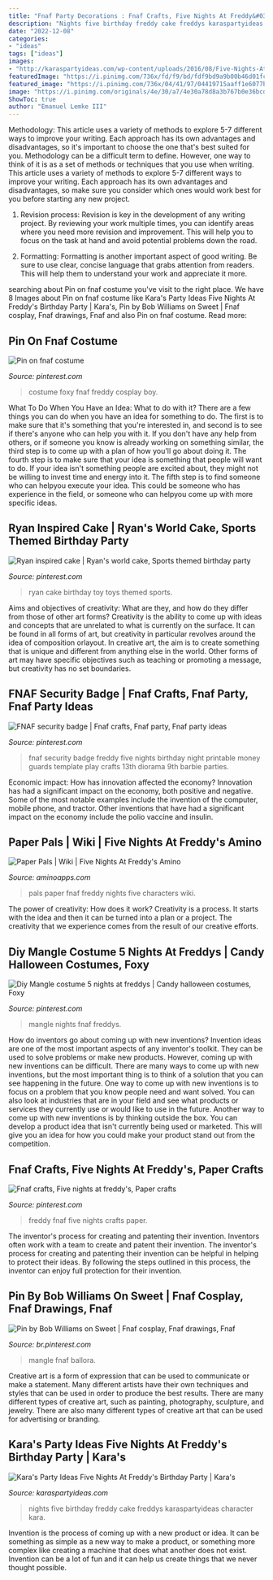 ```yaml
---
title: "Fnaf Party Decorations : Fnaf Crafts, Five Nights At Freddy&#039;s, Paper Crafts"
description: "Nights five birthday freddy cake freddys karaspartyideas character kara"
date: "2022-12-08"
categories:
- "ideas"
tags: ["ideas"]
images:
- "http://karaspartyideas.com/wp-content/uploads/2016/08/Five-Nights-At-Freddys-Birthday-Party-via-Karas-Party-Ideas-KarasPartyIdeas.com19.jpeg"
featuredImage: "https://i.pinimg.com/736x/fd/f9/bd/fdf9bd9a9b00b46d01fc0c8fbb772dac.jpg"
featured_image: "https://i.pinimg.com/736x/04/41/97/04419715aaff1e6077b4fb8c8274222f.jpg"
image: "https://i.pinimg.com/originals/4e/30/a7/4e30a78d8a3b767b0e36bcdbd6b92b13.jpg"
ShowToc: true
author: "Emanuel Lemke III"
---
```



Methodology: This article uses a variety of methods to explore 5-7 different ways to improve your writing. Each approach has its own advantages and disadvantages, so it's important to choose the one that's best suited for you.
Methodology can be a difficult term to define. However, one way to think of it is as a set of methods or techniques that you use when writing. This article uses a variety of methods to explore 5-7 different ways to improve your writing. Each approach has its own advantages and disadvantages, so make sure you consider which ones would work best for you before starting any new project.
1) Revision process: Revision is key in the development of any writing project. By reviewing your work multiple times, you can identify areas where you need more revision and improvement. This will help you to focus on the task at hand and avoid potential problems down the road.

2) Formatting: Formatting is another important aspect of good writing. Be sure to use clear, concise language that grabs attention from readers. This will help them to understand your work and appreciate it more.

	

		
searching about Pin on fnaf costume you've visit to the right place. We have 8 Images about Pin on fnaf costume like Kara&#039;s Party Ideas Five Nights At Freddy&#039;s Birthday Party | Kara&#039;s, Pin by Bob Williams on Sweet | Fnaf cosplay, Fnaf drawings, Fnaf and also Pin on fnaf costume. Read more:
		
    
## Pin On Fnaf Costume

<img loading=lazy src="https://i.pinimg.com/originals/4e/30/a7/4e30a78d8a3b767b0e36bcdbd6b92b13.jpg" onerror="this.onerror=null;this.src='https://tse3.mm.bing.net/th?id=OIP.OkR2-1ccZmx2EuUqV73GawHaNB&amp;pid=15.1';" alt="Pin on fnaf costume">

_Source: pinterest.com_

>costume foxy fnaf freddy cosplay boy. 

	

What To Do When You Have an Idea: What to do with it?
There are a few things you can do when you have an idea for something to do. The first is to make sure that it's something that you're interested in, and second is to see if there's anyone who can help you with it. If you don't have any help from others, or if someone you know is already working on something similar, the third step is to come up with a plan of how you'll go about doing it. The fourth step is to make sure that your idea is something that people will want to do. If your idea isn't something people are excited about, they might not be willing to invest time and energy into it. The fifth step is to find someone who can helpyou execute your idea. This could be someone who has experience in the field, or someone who can helpyou come up with more specific ideas.

    
## Ryan Inspired Cake | Ryan&#039;s World Cake, Sports Themed Birthday Party

<img loading=lazy src="https://i.pinimg.com/originals/8c/b9/db/8cb9db06fe03f16693398462ac58cdcb.jpg" onerror="this.onerror=null;this.src='https://tse2.mm.bing.net/th?id=OIP.xGKq-zGthFEZqKxy5cezZwHaJ4&amp;pid=15.1';" alt="Ryan inspired cake | Ryan&#039;s world cake, Sports themed birthday party">

_Source: pinterest.com_

>ryan cake birthday toy toys themed sports. 

	

Aims and objectives of creativity: What are they, and how do they differ from those of other art forms?
Creativity is the ability to come up with ideas and concepts that are unrelated to what is currently on the surface. It can be found in all forms of art, but creativity in particular revolves around the idea of composition orlayout. In creative art, the aim is to create something that is unique and different from anything else in the world. Other forms of art may have specific objectives such as teaching or promoting a message, but creativity has no set boundaries.

    
## FNAF Security Badge | Fnaf Crafts, Fnaf Party, Fnaf Party Ideas

<img loading=lazy src="https://i.pinimg.com/736x/3e/28/d4/3e28d47bed8095cfc77420fba6085272.jpg" onerror="this.onerror=null;this.src='https://tse4.mm.bing.net/th?id=OIP.hHlso3cbJkWMGIZKR1iTxwHaJl&amp;pid=15.1';" alt="FNAF security badge | Fnaf crafts, Fnaf party, Fnaf party ideas">

_Source: pinterest.com_

>fnaf security badge freddy five nights birthday night printable money guards template play crafts 13th diorama 9th barbie parties. 

	

Economic impact: How has innovation affected the economy?
Innovation has had a significant impact on the economy, both positive and negative. Some of the most notable examples include the invention of the computer, mobile phone, and tractor. Other inventions that have had a significant impact on the economy include the polio vaccine and insulin.

    
## Paper Pals | Wiki | Five Nights At Freddy&#039;s Amino

<img loading=lazy src="https://pm1.narvii.com/6209/44d2d9843bba96382e2470f45bb08cdda1cf06e1_hq.jpg" onerror="this.onerror=null;this.src='https://tse3.mm.bing.net/th?id=OIP.D37igBjJSlZJ81YnZVhbEAHaEK&amp;pid=15.1';" alt="Paper Pals | Wiki | Five Nights At Freddy&#039;s Amino">

_Source: aminoapps.com_

>pals paper fnaf freddy nights five characters wiki. 

	

The power of creativity: How does it work?
Creativity is a process. It starts with the idea and then it can be turned into a plan or a project. The creativity that we experience comes from the result of our creative efforts.

    
## Diy Mangle Costume 5 Nights At Freddys | Candy Halloween Costumes, Foxy

<img loading=lazy src="https://i.pinimg.com/736x/fd/f9/bd/fdf9bd9a9b00b46d01fc0c8fbb772dac.jpg" onerror="this.onerror=null;this.src='https://tse1.mm.bing.net/th?id=OIP.-YY-9o85dpALS8OxfsuuOAHaPI&amp;pid=15.1';" alt="Diy Mangle costume 5 nights at freddys | Candy halloween costumes, Foxy">

_Source: pinterest.com_

>mangle nights fnaf freddys. 

	

How do inventors go about coming up with new inventions?
Invention ideas are one of the most important aspects of any inventor's toolkit. They can be used to solve problems or make new products. However, coming up with new inventions can be difficult. There are many ways to come up with new inventions, but the most important thing is to think of a solution that you can see happening in the future.
One way to come up with new inventions is to focus on a problem that you know people need and want solved. You can also look at industries that are in your field and see what products or services they currently use or would like to use in the future. Another way to come up with new inventions is by thinking outside the box. You can develop a product idea that isn't currently being used or marketed. This will give you an idea for how you could make your product stand out from the competition.

    
## Fnaf Crafts, Five Nights At Freddy&#039;s, Paper Crafts

<img loading=lazy src="https://i.pinimg.com/736x/dc/3b/49/dc3b49ae1177561420a72e06475d5250--freddy--th-birthday.jpg" onerror="this.onerror=null;this.src='https://tse1.mm.bing.net/th?id=OIP.G-K5NxKM7PoJUq-qr2idWgHaKe&amp;pid=15.1';" alt="Fnaf crafts, Five nights at freddy&#039;s, Paper crafts">

_Source: pinterest.com_

>freddy fnaf five nights crafts paper. 

	

The inventor's process for creating and patenting their invention.
Inventors often work with a team to create and patent their invention. The inventor's process for creating and patenting their invention can be helpful in helping to protect their ideas. By following the steps outlined in this process, the inventor can enjoy full protection for their invention.

    
## Pin By Bob Williams On Sweet | Fnaf Cosplay, Fnaf Drawings, Fnaf

<img loading=lazy src="https://i.pinimg.com/736x/04/41/97/04419715aaff1e6077b4fb8c8274222f.jpg" onerror="this.onerror=null;this.src='https://tse2.mm.bing.net/th?id=OIP.dtyptMBZ8W8xG3q91t5_TQHaJ3&amp;pid=15.1';" alt="Pin by Bob Williams on Sweet | Fnaf cosplay, Fnaf drawings, Fnaf">

_Source: br.pinterest.com_

>mangle fnaf ballora. 

	

Creative art is a form of expression that can be used to communicate or make a statement. Many different artists have their own techniques and styles that can be used in order to produce the best results. There are many different types of creative art, such as painting, photography, sculpture, and jewelry. There are also many different types of creative art that can be used for advertising or branding.

    
## Kara&#039;s Party Ideas Five Nights At Freddy&#039;s Birthday Party | Kara&#039;s

<img loading=lazy src="http://karaspartyideas.com/wp-content/uploads/2016/08/Five-Nights-At-Freddys-Birthday-Party-via-Karas-Party-Ideas-KarasPartyIdeas.com19.jpeg" onerror="this.onerror=null;this.src='https://tse4.mm.bing.net/th?id=OIP.lFXp_Gai15n3WNPIPWuzUwHaJ3&amp;pid=15.1';" alt="Kara&#039;s Party Ideas Five Nights At Freddy&#039;s Birthday Party | Kara&#039;s">

_Source: karaspartyideas.com_

>nights five birthday freddy cake freddys karaspartyideas character kara. 

	

Invention is the process of coming up with a new product or idea. It can be something as simple as a new way to make a product, or something more complex like creating a machine that does what another does not exist. Invention can be a lot of fun and it can help us create things that we never thought possible.


